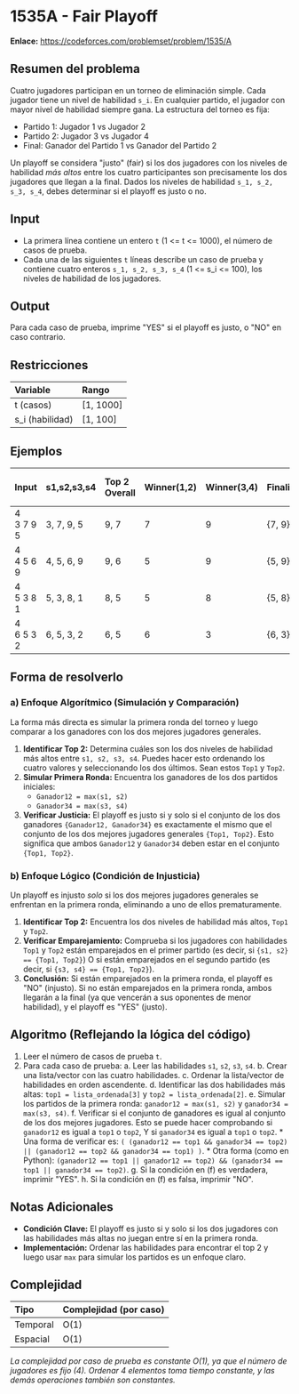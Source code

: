 # 1535A - Fair Playoff

**Enlace:** https://codeforces.com/problemset/problem/1535/A

## Resumen del problema
Cuatro jugadores participan en un torneo de eliminación simple. Cada jugador tiene un nivel de habilidad `s_i`. En cualquier partido, el jugador con mayor nivel de habilidad siempre gana.
La estructura del torneo es fija:
-   Partido 1: Jugador 1 vs Jugador 2
-   Partido 2: Jugador 3 vs Jugador 4
-   Final: Ganador del Partido 1 vs Ganador del Partido 2

Un playoff se considera "justo" (fair) si los dos jugadores con los niveles de habilidad *más altos* entre los cuatro participantes son precisamente los dos jugadores que llegan a la final. Dados los niveles de habilidad `s_1, s_2, s_3, s_4`, debes determinar si el playoff es justo o no.

## Input
-   La primera línea contiene un entero `t` (1 <= t <= 1000), el número de casos de prueba.
-   Cada una de las siguientes `t` líneas describe un caso de prueba y contiene cuatro enteros `s_1, s_2, s_3, s_4` (1 <= s_i <= 100), los niveles de habilidad de los jugadores.

## Output
Para cada caso de prueba, imprime "YES" si el playoff es justo, o "NO" en caso contrario.

## Restricciones

| Variable        | Rango      |
| :-------------- | :--------- |
| t (casos)       | [1, 1000]  |
| s_i (habilidad) | [1, 100]   |

## Ejemplos

| Input       | s1,s2,s3,s4 | Top 2 Overall | Winner(1,2) | Winner(3,4) | Finalistas     | Finalistas == Top 2? | Output |
| :---------- | :---------- | :------------ | :---------- | :---------- | :------------- | :------------------- | :----- |
| 4 <br> 3 7 9 5 | 3, 7, 9, 5  | 9, 7          | 7           | 9           | {7, 9}         | Sí                   | `YES`  |
| 4 <br> 4 5 6 9 | 4, 5, 6, 9  | 9, 6          | 5           | 9           | {5, 9}         | No (5 != 6)          | `NO`   |
| 4 <br> 5 3 8 1 | 5, 3, 8, 1  | 8, 5          | 5           | 8           | {5, 8}         | Sí                   | `YES`  |
| 4 <br> 6 5 3 2 | 6, 5, 3, 2  | 6, 5          | 6           | 3           | {6, 3}         | No (3 != 5)          | `NO`   |

## Forma de resolverlo

### a) Enfoque Algorítmico (Simulación y Comparación)
La forma más directa es simular la primera ronda del torneo y luego comparar a los ganadores con los dos mejores jugadores generales.
1.  **Identificar Top 2:** Determina cuáles son los dos niveles de habilidad más altos entre `s1, s2, s3, s4`. Puedes hacer esto ordenando los cuatro valores y seleccionando los dos últimos. Sean estos `Top1` y `Top2`.
2.  **Simular Primera Ronda:** Encuentra los ganadores de los dos partidos iniciales:
    *   `Ganador12 = max(s1, s2)`
    *   `Ganador34 = max(s3, s4)`
3.  **Verificar Justicia:** El playoff es justo si y solo si el conjunto de los dos ganadores `{Ganador12, Ganador34}` es exactamente el mismo que el conjunto de los dos mejores jugadores generales `{Top1, Top2}`. Esto significa que ambos `Ganador12` y `Ganador34` deben estar en el conjunto `{Top1, Top2}`.

### b) Enfoque Lógico (Condición de Injusticia)
Un playoff es injusto *solo* si los dos mejores jugadores generales se enfrentan en la primera ronda, eliminando a uno de ellos prematuramente.
1.  **Identificar Top 2:** Encuentra los dos niveles de habilidad más altos, `Top1` y `Top2`.
2.  **Verificar Emparejamiento:** Comprueba si los jugadores con habilidades `Top1` y `Top2` están emparejados en el primer partido (es decir, si `{s1, s2} == {Top1, Top2}`) O si están emparejados en el segundo partido (es decir, si `{s3, s4} == {Top1, Top2}`).
3.  **Conclusión:** Si están emparejados en la primera ronda, el playoff es "NO" (injusto). Si no están emparejados en la primera ronda, ambos llegarán a la final (ya que vencerán a sus oponentes de menor habilidad), y el playoff es "YES" (justo).

## Algoritmo (Reflejando la lógica del código)
1.  Leer el número de casos de prueba `t`.
2.  Para cada caso de prueba:
    a.  Leer las habilidades `s1`, `s2`, `s3`, `s4`.
    b.  Crear una lista/vector con las cuatro habilidades.
    c.  Ordenar la lista/vector de habilidades en orden ascendente.
    d.  Identificar las dos habilidades más altas: `top1 = lista_ordenada[3]` y `top2 = lista_ordenada[2]`.
    e.  Simular los partidos de la primera ronda: `ganador12 = max(s1, s2)` y `ganador34 = max(s3, s4)`.
    f.  Verificar si el conjunto de ganadores es igual al conjunto de los dos mejores jugadores. Esto se puede hacer comprobando si `ganador12` es igual a `top1` o `top2`, Y si `ganador34` es igual a `top1` o `top2`.
        *   Una forma de verificar es: `( (ganador12 == top1 && ganador34 == top2) || (ganador12 == top2 && ganador34 == top1) )`.
        *   Otra forma (como en Python): `(ganador12 == top1 || ganador12 == top2) && (ganador34 == top1 || ganador34 == top2)`.
    g.  Si la condición en (f) es verdadera, imprimir "YES".
    h.  Si la condición en (f) es falsa, imprimir "NO".

## Notas Adicionales
*   **Condición Clave:** El playoff es justo si y solo si los dos jugadores con las habilidades más altas no juegan entre sí en la primera ronda.
*   **Implementación:** Ordenar las habilidades para encontrar el top 2 y luego usar `max` para simular los partidos es un enfoque claro.

## Complejidad

| Tipo        | Complejidad (por caso) |
| :---------- | :--------------------- |
| Temporal    | O(1)                   |
| Espacial    | O(1)                   |

*La complejidad por caso de prueba es constante O(1), ya que el número de jugadores es fijo (4). Ordenar 4 elementos toma tiempo constante, y las demás operaciones también son constantes.*